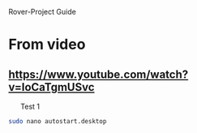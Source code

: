 Rover-Project Guide

# From video 
https://www.youtube.com/watch?v=IoCaTgmUSvc
-
<ul>Test 1</ul>

```bash
sudo nano autostart.desktop
```

